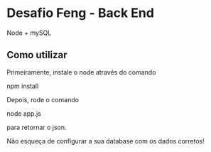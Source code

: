 # Desafio Feng - Back End

Node + mySQL

## Como utilizar

Primeiramente, instale o node através do comando

npm install

Depois, rode o comando

node app.js 

para retornar o json.

Não esqueça de configurar a sua database com os dados corretos!